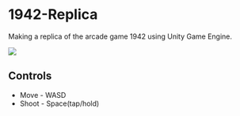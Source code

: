 # 1942-Replica
Making a replica of the arcade game 1942 using Unity Game Engine.

![](https://github.com/gs-sangeeth/1942-Replica/blob/master/Assets/Documentation/SS/gif1.gif)

## Controls
- Move - WASD
- Shoot - Space(tap/hold)
